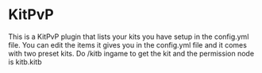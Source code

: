 KitPvP
======

This is a KitPvP plugin that lists your kits you have setup in the config.yml file.
You can edit the items it gives you in the config.yml file and it comes with two preset kits.
Do /kitb ingame to get the kit and the permission node is kitb.kitb
